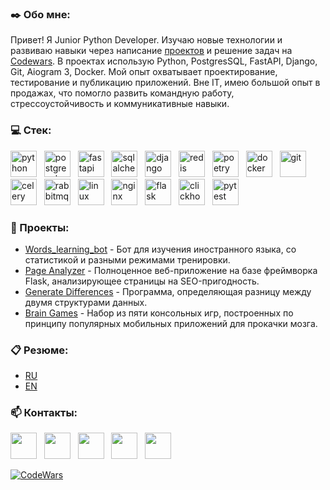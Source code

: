### :black_nib: Обо мне:

Привет! Я Junior Python Developer. Изучаю новые технологии и развиваю навыки через написание [проектов](<https://github.com/MD-shka?tab=repositories&q=&type=&language=&sort=stargazers>) и решение задач на [Codewars](<https://www.codewars.com/users/MD-shka>).
В проектах использую Python, PostgresSQL, FastAPI, Django, Git, Aiogram 3, Docker. Мой опыт охватывает проектирование, тестирование и публикацию приложений.
Вне IT, имею большой опыт в продажах, что помогло развить командную работу, стрессоустойчивость и коммуникативные навыки.

### :computer: Cтек:
[<img src="https://cdn.simpleicons.org/python" title="python" alt="python" height="42" width="42" style="pointer-events: none;">](#)
![]()
![]()
[<img src="https://cdn.simpleicons.org/postgresql" title="postgresql" alt="postgresql" height="42" width="42" style="pointer-events: none;">](#)
![]()
![]()
[<img src="https://cdn.simpleicons.org/fastapi" title="fastapi" alt="fastapi" height="42" width="42" style="pointer-events: none;">](#)
![]()
![]()
[<img src="https://cdn.simpleicons.org/sqlalchemy" title="sqlalchemy" alt="sqlalchemy" height="42" width="42" style="pointer-events: none;">](#)
![]()
![]()
[<img src="https://cdn.simpleicons.org/django" title="django" alt="django" height="42" width="42" style="pointer-events: none;">](#)
![]()
![]()
[<img src="https://cdn.simpleicons.org/redis" title="redis" alt="redis" height="42" width="42" style="pointer-events: none;">](#)
![]()
![]()
[<img src="https://cdn.simpleicons.org/poetry" title="poetry" alt="poetry" height="42" width="42" style="pointer-events: none;">](#)
![]()
![]()
[<img src="https://cdn.simpleicons.org/docker" title="docker" alt="docker" height="42" width="42" style="pointer-events: none;">](#)
![]()
![]()
[<img src="https://cdn.simpleicons.org/git" title="git" alt="git" height="42" width="42" style="pointer-events: none;">](#)
![]()
![]()
[<img src="https://cdn.simpleicons.org/celery" title="celery" alt="celery" height="42" width="42" style="pointer-events: none;">](#)
![]()
![]()
[<img src="https://cdn.simpleicons.org/rabbitmq" title="rabbitmq" alt="rabbitmq" height="42" width="42" style="pointer-events: none;">](#)
![]()
![]()
[<img src="https://cdn.simpleicons.org/linux" title="linux" alt="linux" height="42" width="42" style="pointer-events: none;">](#)
![]()
![]()
[<img src="https://cdn.simpleicons.org/nginx" title="nginx" alt="nginx" height="42" width="42" style="pointer-events: none;">](#)
![]()
![]()
[<img src="https://cdn.simpleicons.org/flask" title="flask" alt="flask" height="42" width="42" style="pointer-events: none;">](#)
![]()
![]()
[<img src="https://cdn.simpleicons.org/clickhouse" title="clickhouse" alt="clickhouse" height="42" width="42" style="pointer-events: none;">](#)
![]()
![]()
[<img src="https://cdn.simpleicons.org/pytest" title="pytest" alt="pytest" height="42" width="42" style="pointer-events: none;">](#)
![]()
![]()

### :floppy_disk: Проекты:
* [Words_learning_bot](https://github.com/MD-shka/english_words_learning_bot) - Бот для изучения иностранного языка, со статистикой и разными режимами тренировки.
* [Page Analyzer](https://github.com/MD-shka/Page-Analyzer) - Полноценное веб-приложение на базе фреймворка Flask, анализирующее страницы на SEO-пригодность.
* [Generate Differences](<https://github.com/MD-shka/Generate-Differences>) - Программа, определяющая разницу между двумя структурами данных.
* [Brain Games](<https://github.com/MD-shka/Brain-Games>) - Набор из пяти консольных игр, построенных по принципу популярных мобильных приложений для прокачки мозга.


### :clipboard: Резюме:
* [RU](https://career.habr.com/md-shka)
* [EN](https://www.linkedin.com/in/mdshka)


### :mailbox: Контакты:
[<img src="https://cdn.simpleicons.org/telegram" height="42" width="42">](https://t.me/md_shka)
![]()
![]()
[<img src="https://cdn.simpleicons.org/habr" height="42" width="42">](https://career.habr.com/md-shka)
![]()
![]()
[<img src="https://cdn.simpleicons.org/whatsapp" height="42" width="42">](https://wa.me/79219662918)
![]()
![]()
[<img src="https://cdn.simpleicons.org/linkedin" height="42" width="42">](https://www.linkedin.com/in/mdshka/)
![]()
![]()
[<img src="https://cdn.simpleicons.org/gmail" height="42" width="42">](mailto:pe.egorov@gmail.com)


[![CodeWars](https://www.codewars.com/users/MD-shka/badges/small)](https://www.codewars.com/dashboard)
